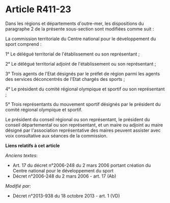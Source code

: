 # Article R411-23

Dans les régions et départements d'outre-mer, les dispositions du paragraphe 2 de la présente sous-section sont modifiées
comme suit : 

La commission territoriale du Centre national pour le développement du sport comprend : 

1° Le délégué territorial de l'établissement ou son représentant ; 

2° Le délégué territorial adjoint de l'établissement ou son représentant ; 

3° Trois agents de l'Etat désignés par le préfet de région parmi les agents des services déconcentrés de l'Etat chargés des
sports ; 

4° Le président du comité régional olympique et sportif ou son représentant ; 

5° Trois représentants du mouvement sportif désignés par le président du comité régional olympique et sportif. 

Le président du conseil régional ou son représentant, le président du conseil départemental ou son représentant, et un maire
ou adjoint au maire désigné par l'association représentative des maires peuvent assister avec voix consultative aux séances
de la commission.

**Liens relatifs à cet article**

_Anciens textes_:

  - Art. 17 du décret n°2006-248 du 2 mars 2006 portant création du Centre national pour le développement du sport
  - Décret n°2006-248 du 2 mars 2006 - art. 17 (Ab)

_Modifié par_:

  - Décret n°2013-938 du 18 octobre 2013 - art. 1 (VD)

